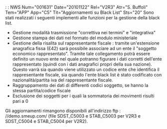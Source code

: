  :  : NWS Num="001631" Date="20101122" Rel="V2R3" Atr="S. Buffoli" Tem="APP" App="C5" Tit="Aggiornamenti su Black List" Sts="20"
Sono stati realizzati i seguenti implementi alle funzioni per la gestione della black list.
- Gestione modalità trasmissione "correttiva nei termini" e "integrativa"
- Gestione stampa dei dati nel formato del modulo ministeriale
- Gestione della risalita sul rappresentante fiscale :  tramite un'estensione anagrafica fissa (£42)
sarà possibile associare ad un ente il "soggetto economico rappresentato". Tramite tale collegamento potrà essere definito un nuovo ente nel quale potranno figurare i dati corretti dell'ente rappresentato (quindi con i dati anagrafici propri della sua nazione).
Questo varrà sia quando viene utilizzato un codice ente che identifica il rappresentante fiscale, sia quando l'ente black list è stato codificato con nazionalità/partita iva del rappresentante fiscale.
- Raggruppamento dei dati di differenti codici soggetto, se hanno la stessa partita/codice fiscale
- Esclusione dei soggetti per i quali la sommatoria dei movimenti risulti pari a 0

Gli aggiornamenti rimangono disponibili all'indirizzo ftp : //demo.smeup.com/ (file SDST_C5003 e STAB_C5003 per V2R3 e SDST_C5004 e STAB_C5004 per V2R2).
